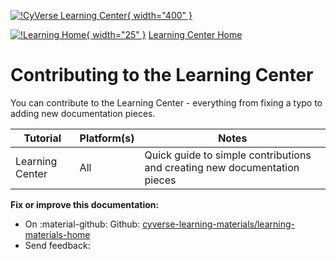 [![!CyVerse Learning Center](https://github.com/tyson-swetnam/learning-materials-home-mkdocs/raw/main/assets/cyverse_cmyk.png "CyVerse Learning Center"){ width="400" }](https://learning.cyverse.org)

[![!Learning Home](https://github.com/tyson-swetnam/learning-materials-home-mkdocs/raw/main/assets/homeicon.png "Home"){ width="25" }](https://learning.cyverse.org) [Learning Center Home](http://learning.cyverse.org/)

# Contributing to the Learning Center

You can contribute to the Learning Center - everything from fixing a
typo to adding new documentation pieces.

| Tutorial | Platform(s) | Notes |
|----------|-------------|-------|
| Learning Center | All |  Quick guide to simple contributions and creating new documentation pieces |

**Fix or improve this documentation:**

-   On :material-github: Github: [cyverse-learning-materials/learning-materials-home](https://github.com/CyVerse-learning-materials/learning-materials-home)
-   Send feedback: 
